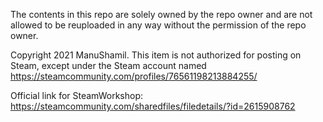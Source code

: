The contents in this repo are solely owned by the repo owner and are not allowed to be reuploaded in any way without the permission of the repo owner.


Copyright 2021 ManuShamil. This item is not authorized for posting on Steam, except under the Steam account named https://steamcommunity.com/profiles/76561198213884255/

Official link for SteamWorkshop: https://steamcommunity.com/sharedfiles/filedetails/?id=2615908762
